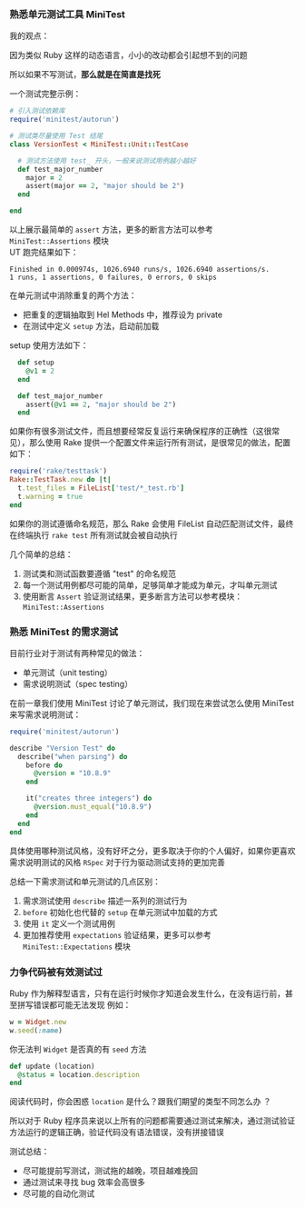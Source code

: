 ### 熟悉单元测试工具 MiniTest

我的观点：

因为类似 Ruby 这样的动态语言，小小的改动都会引起想不到的问题

所以如果不写测试，**那么就是在简直是找死**




一个测试完整示例：
```ruby
# 引入测试依赖库
require('minitest/autorun')

# 测试类尽量使用 Test 结尾
class VersionTest < MiniTest::Unit::TestCase

  # 测试方法使用 test_ 开头，一般来说测试用例越小越好
  def test_major_number
    major = 2
    assert(major == 2, "major should be 2")
  end

end
```
以上展示最简单的 `assert` 方法，更多的断言方法可以参考 `MiniTest::Assertions` 模块 <br>
UT 跑完结果如下：
```
Finished in 0.000974s, 1026.6940 runs/s, 1026.6940 assertions/s.
1 runs, 1 assertions, 0 failures, 0 errors, 0 skips
```

在单元测试中消除重复的两个方法：
* 把重复的逻辑抽取到 Hel Methods 中，推荐设为 private 
* 在测试中定义 `setup` 方法，启动前加载

setup 使用方法如下：
```ruby
  def setup
    @v1 = 2
  end

  def test_major_number
    assert(@v1 == 2, "major should be 2")
  end
```

如果你有很多测试文件，而且想要经常反复运行来确保程序的正确性（这很常见），那么使用 Rake 提供一个配置文件来运行所有测试，是很常见的做法，配置如下：

```ruby
require('rake/testtask')
Rake::TestTask.new do |t|
  t.test_files = FileList['test/*_test.rb']
  t.warning = true
end
```

如果你的测试遵循命名规范，那么 Rake 会使用 FileList 自动匹配测试文件，最终在终端执行 `rake test` 所有测试就会被自动执行



几个简单的总结：

1. 测试类和测试函数要遵循 "test" 的命名规范
2. 每一个测试用例都尽可能的简单，足够简单才能成为单元，才叫单元测试
3. 使用断言 `Assert` 验证测试结果，更多断言方法可以参考模块：`MiniTest::Assertions`



### 熟悉 MiniTest 的需求测试

目前行业对于测试有两种常见的做法：

* 单元测试（unit testing）
* 需求说明测试（spec testing）



在前一章我们使用 MiniTest 讨论了单元测试，我们现在来尝试怎么使用 MiniTest 来写需求说明测试：

```ruby
require('minitest/autorun')

describe "Version Test" do
  describe("when parsing") do
    before do 
      @version = "10.8.9"
    end

    it("creates three integers") do 
      @version.must_equal("10.8.9")
    end
  end
end
```

具体使用哪种测试风格，没有好坏之分，更多取决于你的个人偏好，如果你更喜欢需求说明测试的风格 `RSpec` 对于行为驱动测试支持的更加完善



总结一下需求测试和单元测试的几点区别：

1. 需求测试使用 `describe` 描述一系列的测试行为
2. `before` 初始化也代替的 `setup` 在单元测试中加载的方式
3. 使用 `it` 定义一个测试用例
4. 更加推荐使用 `expectations` 验证结果，更多可以参考 `MiniTest::Expectations` 模块

### 力争代码被有效测试过

Ruby 作为解释型语言，只有在运行时候你才知道会发生什么，在没有运行前，甚至拼写错误都可能无法发现
例如：
```ruby
w = Widget.new
w.seed(:name)
```
你无法判 `Widget` 是否真的有 `seed` 方法

```ruby
def update (location)
  @status = location.description
end
```
阅读代码时，你会困惑 `location` 是什么？跟我们期望的类型不同怎么办 ？

所以对于 Ruby 程序员来说以上所有的问题都需要通过测试来解决，通过测试验证方法运行的逻辑正确，验证代码没有语法错误，没有拼接错误

测试总结：
* 尽可能提前写测试，测试拖的越晚，项目越难挽回
* 通过测试来寻找 bug 效率会高很多
* 尽可能的自动化测试
